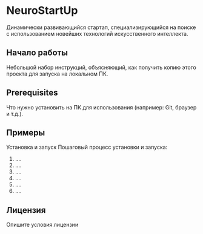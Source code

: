 # NeuroStartUp #
Динамически развивающийся стартап, специализирующийся на поиске с использованием новейших технологий искусственного интеллекта. 

## Начало работы ##
Небольшой набор инструкций, объясняющий, как получить копию этого проекта для запуска на локальном ПК.

## Prerequisites ##
Что нужно установить на ПК для использования (например: Git, браузер и т.д.).

## Примеры ##
Установка и запуск
Пошаговый процесс установки и запуска:
1. ....
1. ....
1. ....
1. ....
1. ....
1. ....

## Лицензия ## 
Опишите условия лицензии